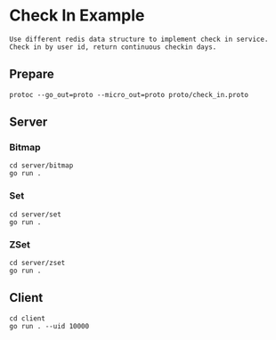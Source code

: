# Check In Example
```
Use different redis data structure to implement check in service.
Check in by user id, return continuous checkin days.
```
## Prepare

```
protoc --go_out=proto --micro_out=proto proto/check_in.proto
```

## Server

### Bitmap

```
cd server/bitmap
go run .
```

### Set

```
cd server/set
go run .
```

### ZSet

```
cd server/zset
go run .
```

## Client

```
cd client
go run . --uid 10000
```

